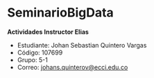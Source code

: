 # SeminarioBigData

**Actividades Instructor Elias**

- Estudiante: Johan Sebastian Quintero Vargas
- Código: 107699
- Grupo: 5-1
- Correo: johans.quinterov@ecci.edu.co
